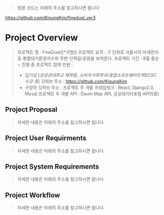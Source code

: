 > 원본 코드는 아래의 주소를 참고하시면 됩니다

https://github.com/KisungKim/finedust_ver3

# Project Overview

> 프로젝트 명 : FineDust([*가명])
> 프로젝트 요약 : 구 단위로 서울시의 미세먼지 등 통합대기환경지수와 주변 산책길/공원을 보여준다. 
> 프로젝트 기간 : 8월 중순 ~ 진행 중 
> 프로젝트 참여 인원 : 
> * 김기성
> [*성균관대학교 재학중, 소비자가족학과/융합소프트웨어트랙SCSC 수강 중*]
> 깃허브 주소 : https://github.com/KisungKim
> * 구양하
> 깃허브 주소 : 
> 프로젝트 주 개발 프레임워크 : React, Django2.0, Mysql
> 프로젝트 주 개발 API : Daum Map API, 공공데이터포털 API(5종)

## Project Proposal

> 자세한 내용은 아래의 주소를 참고하시면 됩니다.

## Project User Requirments

> 자세한 내용은 아래의 주소를 참고하시면 됩니다.

## Project System Requirements

> 자세한 내용은 아래의 주소를 참고하시면 됩니다.

## Project Workflow

> 자세한 내용은 아래의 주소를 참고하시면 됩니다.
